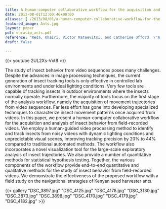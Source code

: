 ```yaml
---
title: A human-computer collaborative workflow for the acquisition and analysis of terrestrial insect movement in behavioral field studies
date: 2013-08-01T12:00:46+00:00
aliases: [ /2013/08/01/a-human-computer-collaborative-workflow-for-the-acquisition-and-analysis-of-terrestrial-insect-movement-in-behavioral-field-studies/ ]
featured_image: Ants.jpg
layout: paper
pdf: eurasip_ants.pdf
reference: "Reda, Khairi, Victor Mateevitsi, and Catherine Offord. \"A human-computer collaborative workflow for the acquisition and analysis of terrestrial insect movement in behavioral field studies.\" EURASIP Journal on Image and Video Processing 2013, no. 1 (2013): 1-17."
draft: false

---
```

{{< youtube 2UL2Xs-Vxt8 >}}

The study of insect behavior from video sequences poses many challenges. Despite the advances in image processing techniques, the current generation of insect tracking tools is only effective in controlled lab environments and under ideal lighting conditions. Very few tools are capable of tracking insects in outdoor environments where the insects normally operate. Furthermore, the majority of tools focus on the first stage of the analysis workflow, namely the acquisition of movement trajectories from video sequences. Far less effort has gone into developing specialized techniques to characterize insect movement patterns once acquired from videos. In this paper, we present a human-computer collaborative workflow for the acquisition and analysis of insect behavior from field-recorded videos. We employ a human-guided video processing method to identify and track insects from noisy videos with dynamic lighting conditions and unpredictable visual scenes, improving tracking precision by 20% to 44% compared to traditional automated methods. The workflow also incorporates a novel visualization tool for the large-scale exploratory analysis of insect trajectories. We also provide a number of quantitative methods for statistical hypothesis testing. Together, the various components of the workflow provide end-to-end quantitative and qualitative methods for the study of insect behavior from field-recorded videos. We demonstrate the effectiveness of the proposed workflow with a field study on the navigational strategies of Kenyan seed harvester ants.

{{< gallery "DSC_3897.jpg"	"DSC_4125.jpg" "DSC_4178.jpg" "DSC_3130.jpg" "DSC_3873.jpg" "DSC_3898.jpg" "DSC_4170.jpg" "DSC_4179.jpg" "DSC_4182.jpg" >}}
